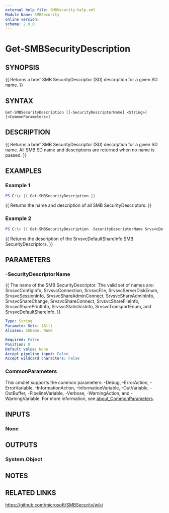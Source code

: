 ```yaml
---
external help file: SMBSecurity-help.xml
Module Name: SMBSecurity
online version:
schema: 2.0.0
---
```


# Get-SMBSecurityDescription

## SYNOPSIS
{{ Returns a brief SMB SecurityDescriptor (SD) description for a given SD name. }}

## SYNTAX

```
Get-SMBSecurityDescription [[-SecurityDescriptorName] <String>] [<CommonParameters>]
```

## DESCRIPTION
{{ Returns a brief SMB SecurityDescriptor (SD) description for a given SD name. All SMB SD name and descriptions are returned when no name is passed. }}

## EXAMPLES

### Example 1
```powershell
PS C:\> {{ Get-SMBSecurityDescription }}
```

{{ Returns the name and description of all SMB SecurityDescriptors. }}

### Example 2
```powershell
PS C:\> {{ Get-SMBSecurityDescription -SecurityDescriptorName SrvsvcDefaultShareInfo }}
```

{{ Returns the description of the SrvsvcDefaultShareInfo SMB SecurityDescriptors. }}

## PARAMETERS

### -SecurityDescriptorName
{{ The name of the SMB SecurityDescriptor. The valid set of names are: SrvsvcConfigInfo, SrvsvcConnection, SrvsvcFile, SrvsvcServerDiskEnum, SrvsvcSessionInfo, SrvsvcShareAdminConnect, SrvsvcShareAdminInfo, SrvsvcShareChange, SrvsvcShareConnect, SrvsvcShareFileInfo, SrvsvcSharePrintInfo, SrvsvcStatisticsInfo, SrvsvcTransportEnum, and SrvsvcDefaultShareInfo. }}

```yaml
Type: String
Parameter Sets: (All)
Aliases: SDName, Name

Required: False
Position: 0
Default value: None
Accept pipeline input: False
Accept wildcard characters: False
```

### CommonParameters
This cmdlet supports the common parameters: -Debug, -ErrorAction, -ErrorVariable, -InformationAction, -InformationVariable, -OutVariable, -OutBuffer, -PipelineVariable, -Verbose, -WarningAction, and -WarningVariable. For more information, see [about_CommonParameters](http://go.microsoft.com/fwlink/?LinkID=113216).

## INPUTS

### None

## OUTPUTS

### System.Object
## NOTES

## RELATED LINKS
https://github.com/microsoft/SMBSecurity/wiki